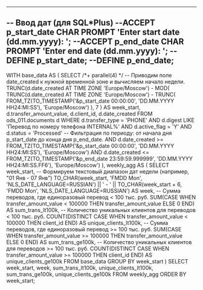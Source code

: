 -------------------------------------------------------------------------------
-- Ввод дат (для SQL*Plus)
--ACCEPT p_start_date CHAR PROMPT 'Enter start date (dd.mm.yyyy): '; 
--ACCEPT p_end_date   CHAR PROMPT 'Enter end date (dd.mm.yyyy): ';
--DEFINE p_start_date;
--DEFINE p_end_date;
-------------------------------------------------------------------------------
WITH base_data AS (
  SELECT /*+ parallel(4) */
         -- Приводим поле date_created к нужной временной зоне и вычисляем начало недели.
         TRUNC(d.date_created AT TIME ZONE 'Europe/Moscow') 
           - MOD(
                TRUNC(d.date_created AT TIME ZONE 'Europe/Moscow')
                - TRUNC( 
                     FROM_TZ(TO_TIMESTAMP('&p_start_date 00:00:00', 'DD.MM.YYYY HH24:MI:SS'), 'Europe/Moscow')
                     ),
                7
             ) AS week_start,
         d.transfer_amount_value,
         d.client_id,
         d.date_created
  FROM ods_011.documents d
  WHERE d.transfer_type = 'PHONE'
    AND d.digest LIKE 'Перевод по номеру телефона INTERNAL%'
    AND d.active_flag = 'Y'
    AND d.status = 'Processed'
    -- Фильтрация по периоду: от начала дня p_start_date до конца дня p_end_date.
    AND d.date_created >= FROM_TZ(TO_TIMESTAMP('&p_start_date 00:00:00', 'DD.MM.YYYY HH24:MI:SS'), 'Europe/Moscow')
    AND d.date_created <= FROM_TZ(TO_TIMESTAMP('&p_end_date 23:59:59.999999', 'DD.MM.YYYY HH24:MI:SS.FF6'), 'Europe/Moscow')
),
weekly_agg AS (
  SELECT
    week_start,
    -- Формируем текстовый диапазон дат недели (например, "01 Янв - 07 Янв")
    TO_CHAR(week_start, 'FMDD Mon', 'NLS_DATE_LANGUAGE=RUSSIAN')
      || ' - ' ||
    TO_CHAR(week_start + 6, 'FMDD Mon', 'NLS_DATE_LANGUAGE=RUSSIAN') AS week,
    -- Сумма переводов, где единоразовый перевод < 100 тыс. руб.
    SUM(CASE WHEN transfer_amount_value < 100000 THEN transfer_amount_value ELSE 0 END) AS sum_trans_lt100k,
    -- Количество уникальных клиентов для переводов < 100 тыс. руб.
    COUNT(DISTINCT CASE WHEN transfer_amount_value < 100000 THEN client_id END) AS unique_clients_lt100k,
    -- Сумма переводов, где единоразовый перевод >= 100 тыс. руб.
    SUM(CASE WHEN transfer_amount_value >= 100000 THEN transfer_amount_value ELSE 0 END) AS sum_trans_ge100k,
    -- Количество уникальных клиентов для переводов >= 100 тыс. руб.
    COUNT(DISTINCT CASE WHEN transfer_amount_value >= 100000 THEN client_id END) AS unique_clients_ge100k
  FROM base_data
  GROUP BY week_start
)
SELECT
  week_start,
  week,
  sum_trans_lt100k,
  unique_clients_lt100k,
  sum_trans_ge100k,
  unique_clients_ge100k
FROM weekly_agg
ORDER BY week_start;
